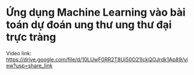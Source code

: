 # Ứng dụng Machine Learning vào bài toán dự đoán ung thư ung thư đại trực tràng 

Video link: https://drive.google.com/file/d/10LUwF0RR2T8Uj50O21IckQOJrdk1Ap89/view?usp=share_link
